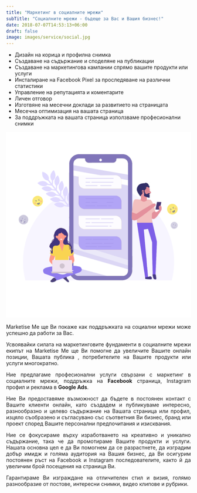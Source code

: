 ```yaml
---
title: "Маркетинг в социалните мрежи"
subTitle: "Социалните мрежи - бъдеще за Вас и Вашия бизнес!"
date: 2018-07-07T14:53:13+06:00
draft: false
image: images/service/social.jpg
---
```


<div class='row mt-5'>
  <div class='col-12 col-lg-8'>
    <ul class='ul-service'>
      <li>Дизайн на корица и профилна снимка</li>
      <li>Създаване на съдържание и споделяне на публикации</li>
      <li>Създаване на маркетингова кампании спрямо вашите продукти или услуги</li>
      <li>Инсталиране на Facebook Pixel за проследяване на различни статистики </li>
      <li>Управление на репутацията и коментарите</li>
      <li>Личен отговор</li>
      <li>Изготвяне на месечни доклади за развитието на страницата</li>
      <li>Месечна оптимизация на вашата страница</li>
      <li>За поддръжката на вашата страница използваме професионални снимки</li>
    </ul>
  </div>
  <div class='col-12 col-lg-4'>
      <img class="img-fluid" src="/images/service-pages/social-media.png" />
  </div>
</div>
<p>
<div style="text-align: justify">
Marketise Me ще Ви покаже как поддръжката на социални мрежи може успешно да работи за Вас.

Усвоявайки силата на маркетинговите фундаменти в социалните мрежи екипът на Marketise Me ще Ви помогне да увеличите Вашите онлайн позиции, Вашата публика , потребителите на Вашите продукти или услуги многократно.

Ние предлагаме професионални услуги свързани с маркетинг в социалните мрежи, поддръжка на **Facebook** страница, Instagram профил и реклама в **Google Ads**.

Ние Ви предоставяме възможност да бъдете в постоянен контакт с Вашите клиенти онлайн, като създадем и публикуваме интересно, разнообразно и целево съдържание на Вашата страница или профил, изцяло съобразено и съгласувано със съответния Ви бизнес, бранд или проект според Вашите персонални предпочитания и изисквания.

Ние се фокусираме върху изработването на креативно и уникално съдържание, така че да промотираме Вашите продукти и услуги. Нашата основна цел е да Ви помогнем да се разрастнете, да изградим добър имидж и голяма аудитория на Вашия бизнес, да Ви осигурим постоянен ръст на Facebook и Instagram последователите, както й да увеличим брой посещения на страница Ви.

Гарантираме Ви изграждане на отличителен стил и визия, голямо разнообразие от постове, интересни снимки, видео клипове и рубрики.

</div>
</p>
